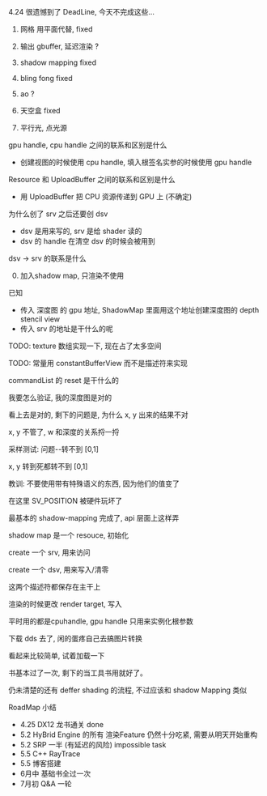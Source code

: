 4.24 很遗憾到了 DeadLine, 今天不完成这些...

1. 网格 用平面代替, fixed

2. 输出 gbuffer, 延迟渲染 ?
3. shadow mapping fixed
4. bling fong fixed
5. ao ?
6. 天空盒 fixed
7. 平行光, 点光源

gpu handle, cpu handle 之间的联系和区别是什么

* 创建视图的时候使用 cpu handle, 填入根签名实参的时候使用 gpu handle

Resource 和 UploadBuffer 之间的联系和区别是什么

* 用 UploadBuffer 把 CPU 资源传递到 GPU 上 (不确定)

为什么创了 srv 之后还要创 dsv 

* dsv 是用来写的, srv 是给 shader 读的
* dsv 的 handle 在清空 dsv 的时候会被用到

dsv -> srv 的联系是什么

0. 加入shadow map, 只渲染不使用

已知

* 传入 深度图 的 gpu 地址, ShadowMap 里面用这个地址创建深度图的 depth stencil view
* 传入 srv 的地址是干什么的呢

TODO: texture 数组实现一下, 现在占了太多空间

TODO: 常量用 constantBufferView 而不是描述符来实现

commandList 的 reset 是干什么的

我要怎么验证, 我的深度图是对的

看上去是对的, 剩下的问题是, 为什么 x, y 出来的结果不对

x, y 不管了, w 和深度的关系捋一捋

采样测试: 问题--转不到 [0,1]

x, y 转到死都转不到 [0,1]

教训: 不要使用带有特殊语义的东西, 因为他们的值变了

在这里 SV_POSITION 被硬件玩坏了

最基本的 shadow-mapping 完成了, api 层面上这样弄

shadow map 是一个 resouce, 初始化

create 一个 srv, 用来访问

create 一个 dsv, 用来写入/清零

这两个描述符都保存在主干上

渲染的时候更改 render target, 写入

平时用的都是cpuhandle, gpu handle 只用来实例化根参数 

下载 dds 去了, 闲的蛋疼自己去搞图片转换

看起来比较简单, 试着加载一下

书基本过了一次, 剩下的当工具书用就好了。

仍未清楚的还有 deffer shading 的流程, 不过应该和 shadow Mapping 类似

RoadMap 小结

* 4.25 DX12 龙书通关 done
* 5.2 HyBrid Engine 的所有 渲染Feature 仍然十分吃紧, 需要从明天开始重构
* 5.2 SRP 一半 (有延迟的风险) impossible task
* 5.5 C++ RayTrace 
* 5.5 博客搭建
* 6月中 基础书全过一次
* 7月初 Q&A 一轮





 

